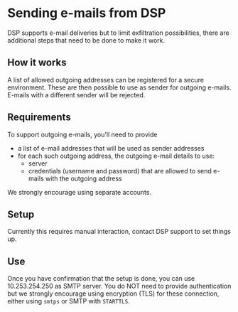 # Sending e-mails from DSP

DSP supports e-mail deliveries but to limit exfiltration possibilities, there
are additional steps that need to be done to make it work.

## How it works

A list of allowed outgoing addresses can be registered for a secure
environment. These are then possible to use as sender for outgoing e-mails.
E-mails with a different sender will be rejected.

## Requirements

To support outgoing e-mails, you'll need to provide

- a list of e-mail addresses that will be used as sender addresses
- for each such outgoing address, the outgoing e-mail details to use:
  - server
  - credentials (username and password) that are allowed to send e-mails
    with the outgoing address

We strongly encourage using separate accounts.

## Setup

Currently this requires manual interaction, contact DSP support to set
things up.

## Use

Once you have confirmation that the setup is done, you can use 10.253.254.250
as SMTP server. You do NOT need to provide authentication but we strongly
encourage using encryption (TLS) for these connection, either using `smtps`
or SMTP with `STARTTLS`.
